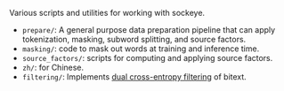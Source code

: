 Various scripts and utilities for working with sockeye.

- `prepare/`: A general purpose data preparation pipeline that can apply tokenization, masking, subword splitting, and source factors.
- `masking/`: code to mask out words at training and inference time.
- `source_factors/`: scripts for computing and applying source factors.
- `zh/`: for Chinese.
- `filtering/`: Implements [dual cross-entropy filtering](http://aclweb.org/anthology/W18-6478) of bitext.
